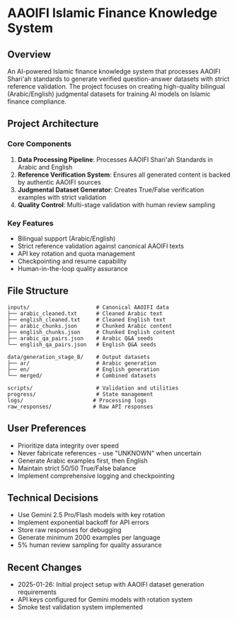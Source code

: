 # AAOIFI Islamic Finance Knowledge System

## Overview
An AI-powered Islamic finance knowledge system that processes AAOIFI Shari'ah standards to generate verified question-answer datasets with strict reference validation. The project focuses on creating high-quality bilingual (Arabic/English) judgmental datasets for training AI models on Islamic finance compliance.

## Project Architecture

### Core Components
1. **Data Processing Pipeline**: Processes AAOIFI Shari'ah Standards in Arabic and English
2. **Reference Verification System**: Ensures all generated content is backed by authentic AAOIFI sources
3. **Judgmental Dataset Generator**: Creates True/False verification examples with strict validation
4. **Quality Control**: Multi-stage validation with human review sampling

### Key Features
- Bilingual support (Arabic/English)
- Strict reference validation against canonical AAOIFI texts
- API key rotation and quota management
- Checkpointing and resume capability
- Human-in-the-loop quality assurance

## File Structure
```
inputs/                     # Canonical AAOIFI data
├── arabic_cleaned.txt      # Cleaned Arabic text
├── english_cleaned.txt     # Cleaned English text
├── arabic_chunks.json      # Chunked Arabic content
├── english_chunks.json     # Chunked English content
├── arabic_qa_pairs.json    # Arabic Q&A seeds
└── english_qa_pairs.json   # English Q&A seeds

data/generation_stage_B/    # Output datasets
├── ar/                     # Arabic generation
├── en/                     # English generation
└── merged/                 # Combined datasets

scripts/                    # Validation and utilities
progress/                   # State management
logs/                      # Processing logs
raw_responses/             # Raw API responses
```

## User Preferences
- Prioritize data integrity over speed
- Never fabricate references - use "UNKNOWN" when uncertain
- Generate Arabic examples first, then English
- Maintain strict 50/50 True/False balance
- Implement comprehensive logging and checkpointing

## Technical Decisions
- Use Gemini 2.5 Pro/Flash models with key rotation
- Implement exponential backoff for API errors
- Store raw responses for debugging
- Generate minimum 2000 examples per language
- 5% human review sampling for quality assurance

## Recent Changes
- 2025-01-26: Initial project setup with AAOIFI dataset generation requirements
- API keys configured for Gemini models with rotation system
- Smoke test validation system implemented
